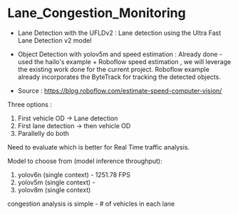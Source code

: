 # Lane_Congestion_Monitoring

- Lane Detection with the UFLDv2 : Lane detection using the Ultra Fast Lane Detection v2 model
- Object Detection with yolov5m and speed estimation : Already done - used the hailo's example + Roboflow speed estimation , we will leverage the existing work done for the current project.
Roboflow example already incorporates the ByteTrack for tracking the detected objects.

- Source : https://blog.roboflow.com/estimate-speed-computer-vision/ 

Three options :

1. First vehicle OD -> Lane detection
2. First lane detection -> then vehicle OD
3. Parallelly do both 

Need to evaluate which is better for Real Time traffic analysis.

Model to choose from (model inference throughput):
1. yolov6n (single context) - 1251.78 FPS
2. yolov5m (single context) - 
3. yolov8m (single context)

congestion analysis is simple - # of vehicles in each lane 


